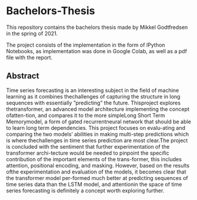 # Bachelors-Thesis
This repository contains the bachelors thesis made by Mikkel Godtfredsen in the spring of 2021.

The project consists of the implementation in the form of IPython Notebooks, as implementation was done in Google Colab, as well as a pdf file with the report.

## Abstract
Time series forecasting is an interesting subject in the field of machine learning as it combines thechallenges of capturing the structure in long sequences with essentially ”predicting” the future. Thisproject explores thetransformer, an advanced model architecture implementing the concept ofatten-tion, and compares it to the more simpleLong Short Term Memorymodel, a form of gated recurrentneural network that should be able to learn long term dependencies.  This project focuses on evalu-ating and comparing the two models’ abilities in making multi-step predictions which is where thechallenges in time series prediction are most clear.The project is concluded with the sentiment that further experimentation of the transformer archi-tecture would be needed to pinpoint the specific contribution of the important elements of the trans-former, this includes attention, positional encoding, and masking.  However, based on the results ofthe experimentation and evaluation of the models, it becomes clear that the transformer model per-formed much better at predicting sequences of time series data than the LSTM model, and attentionin the space of time series forecasting is definitely a concept worth exploring further.
